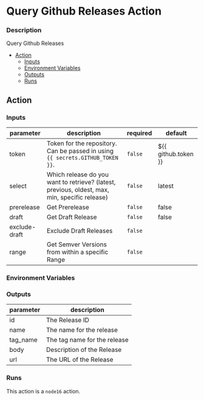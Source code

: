 # Query Github Releases Action

<!-- action-docs-description -->
### Description

Query Github Releases


<!-- action-docs-description -->


<!-- START doctoc generated TOC please keep comment here to allow auto update -->
<!-- DON'T EDIT THIS SECTION, INSTEAD RE-RUN doctoc TO UPDATE -->

- [Action](#action)
  - [Inputs](#inputs)
  - [Environment Variables](#environment-variables)
  - [Outputs](#outputs)
  - [Runs](#runs)

<!-- END doctoc generated TOC please keep comment here to allow auto update -->

## Action
<!-- action-docs-inputs -->
### Inputs

| parameter | description | required | default |
| - | - | - | - |
| token | Token for the repository. Can be passed in using `{{ secrets.GITHUB_TOKEN }}`. | `false` | ${{ github.token }} |
| select | Which release do you want to retrieve? (latest, previous, oldest, max, min, specific release) | `false` | latest |
| prerelease | Get Prerelease | `false` | false |
| draft | Get Draft Release | `false` | false |
| exclude-draft | Exclude Draft Releases | `false` |  |
| range | Get Semver Versions from within a specific Range | `false` |  |



<!-- action-docs-inputs -->

### Environment Variables

<!-- action-docs-outputs -->
### Outputs

| parameter | description |
| - | - |
| id | The Release ID |
| name | The name for the release |
| tag_name | The tag name for the release |
| body | Description of the Release |
| url | The URL of the Release |



<!-- action-docs-outputs -->

<!-- action-docs-runs -->
### Runs

This action is a `node16` action.


<!-- action-docs-runs -->
